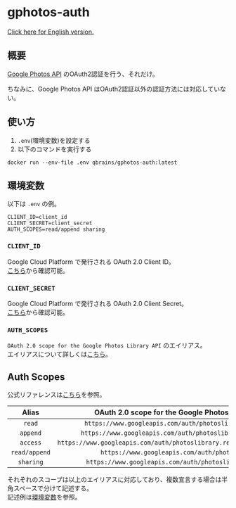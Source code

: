 # gphotos-auth

[Click here for English version.](https://github.com/Q-Brains/gphotos-auth/blob/master/README.md)

## 概要

[Google Photos API](https://developers.google.com/photos) のOAuth2認証を行う、それだけ。

ちなみに、Google Photos API はOAuth2認証以外の認証方法には対応していない。

## 使い方

1. `.env`(環境変数)を設定する
2. 以下のコマンドを実行する

```command-line
docker run --env-file .env qbrains/gphotos-auth:latest
```

## 環境変数

以下は `.env` の例。

```.env
CLIENT_ID=client_id
CLIENT_SECRET=client_secret
AUTH_SCOPES=read/append sharing
```

### `CLIENT_ID`

Google Cloud Platform で発行される OAuth 2.0 Client ID。  
[こちら](https://console.cloud.google.com/apis/credentials)から確認可能。

### `CLIENT_SECRET`

Google Cloud Platform で発行される OAuth 2.0 Client Secret。  
[こちら](https://console.cloud.google.com/apis/credentials)から確認可能。

### `AUTH_SCOPES`

`OAuth 2.0 scope for the Google Photos Library API` のエイリアス。  
エイリアスについて詳しくは[こちら](#auth-scopes)。

## Auth Scopes

公式リファレンスは[こちら](https://developers.google.com/photos/library/guides/authentication-authorization#OAuth2Authorizing)を参照。

|     Alias     |            OAuth 2.0 scope for the Google Photos Library API            |
| :-----------: | :---------------------------------------------------------------------: |
|    `read`     |        `https://www.googleapis.com/auth/photoslibrary.readonly`         |
|   `append`    |       `https://www.googleapis.com/auth/photoslibrary.appendonly`        |
|   `access`    | `https://www.googleapis.com/auth/photoslibrary.readonly.appcreateddata` |
| `read/append` |             `https://www.googleapis.com/auth/photoslibrary`             |
|   `sharing`   |         `https://www.googleapis.com/auth/photoslibrary.sharing`         |

それぞれのスコープは以上のエイリアスに対応しており、複数宣言する場合は半角スペースで分けて記述する。  
記述例は[環境変数](#環境変数)を参照。
